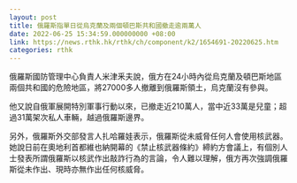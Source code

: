 ```yaml
---
layout: post
title: 俄羅斯指單日從烏克蘭及兩個頓巴斯共和國撤走逾兩萬人
date: 2022-06-25 15:34:59.000000000 +08:00
link: https://news.rthk.hk/rthk/ch/component/k2/1654691-20220625.htm
categories: rthk
---
```


俄羅斯國防管理中心負責人米津釆夫說，俄方在24小時內從烏克蘭及頓巴斯地區兩個共和國的危險地區，將27000多人撤離到俄羅斯領土，烏克蘭沒有參與。

他又說自俄軍展開特別軍事行動以來，已撤走近210萬人，當中近33萬是兒童；超過31萬架次私人車輛，越過俄羅斯邊界。

另外，俄羅斯外交部發言人扎哈羅娃表示，俄羅斯從未威脅任何人會使用核武器。她說日前在奧地利首都維也納開幕的《禁止核武器條約》締約方會議上，有個別人士發表所謂俄羅斯以核武作出敲詐行為的言論，令人難以理解，俄方再次強調俄羅斯從未作出、現時亦無作出任何核威脅。
